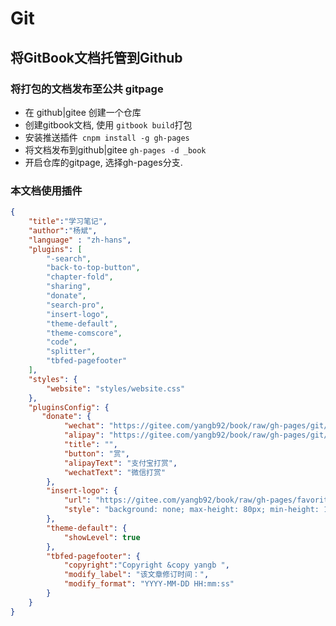 # Git

## 将GitBook文档托管到Github 

### 将打包的文档发布至公共 gitpage

* 在 github|gitee 创建一个仓库
* 创建gitbook文档, 使用 `gitbook build`打包
* 安装推送插件` cnpm install -g gh-pages`
* 将文档发布到github|gitee `gh-pages -d _book`
* 开启仓库的gitpage, 选择gh-pages分支. 

### 本文档使用插件

```json
{
    "title":"学习笔记",
    "author":"杨斌",
    "language" : "zh-hans",
    "plugins": [
        "-search",
        "back-to-top-button",
        "chapter-fold",
        "sharing", 
        "donate",
        "search-pro",
        "insert-logo",
        "theme-default",
        "theme-comscore",
        "code",
        "splitter",
        "tbfed-pagefooter"
    ], 
    "styles": {
        "website": "styles/website.css"
    },
    "pluginsConfig": {
       "donate": {
            "wechat": "https://gitee.com/yangb92/book/raw/gh-pages/git/wxpay.png",
            "alipay": "https://gitee.com/yangb92/book/raw/gh-pages/git/alipay.png",
            "title": "",
            "button": "赏",
            "alipayText": "支付宝打赏",
            "wechatText": "微信打赏"
        },
        "insert-logo": {
            "url": "https://gitee.com/yangb92/book/raw/gh-pages/favorite.png",
            "style": "background: none; max-height: 80px; min-height: 10px"
        },
        "theme-default": {
            "showLevel": true
        },
        "tbfed-pagefooter": {
            "copyright":"Copyright &copy yangb ",
            "modify_label": "该文章修订时间：",
            "modify_format": "YYYY-MM-DD HH:mm:ss"
        }
    }
}
```

